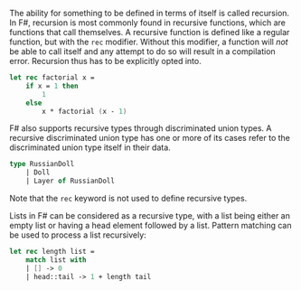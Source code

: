 The ability for something to be defined in terms of itself is called recursion. In F#, recursion is most commonly found in recursive functions, which are functions that call themselves. A recursive function is defined like a regular function, but with the `rec` modifier. Without this modifier, a function will _not_ be able to call itself and any attempt to do so will result in a compilation error. Recursion thus has to be explicitly opted into.

```fsharp
let rec factorial x =
    if x = 1 then
        1
    else
        x * factorial (x - 1)
```

F# also supports recursive types through discriminated union types. A recursive discriminated union type has one or more of its cases refer to the discriminated union type itself in their data.

```fsharp
type RussianDoll
    | Doll
    | Layer of RussianDoll
```

Note that the `rec` keyword is not used to define recursive types.

Lists in F# can be considered as a recursive type, with a list being either an empty list or having a head element followed by a list. Pattern matching can be used to process a list recursively:

```fsharp
let rec length list =
    match list with
    | [] -> 0
    | head::tail -> 1 + length tail
```
